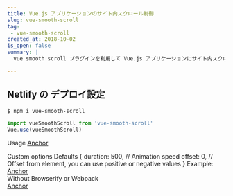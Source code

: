 ```yaml
---
title: Vue.js アプリケーションのサイト内スクロール制御
slug: vue-smooth-scroll
tag: 
 - vue-smooth-scroll
created_at: 2018-10-02
is_open: false
summary: | 
  vue smooth scroll プラグインを利用して Vue.js アプリケーションにサイト内スクロールの制御をいれる方法を紹介します。

---
```


## Netlify の デプロイ設定

```bash
$ npm i vue-smooth-scroll
```

```js
import vueSmoothScroll from 'vue-smooth-scroll'
Vue.use(vueSmoothScroll)
```


Usage
<a href="#div-id" v-smooth-scroll>Anchor</a> 
<div id="div-id"></div> 
Custom options
Defaults
  {
    duration: 500, // Animation speed
    offset: 0, // Offset from element, you can use positive or negative values
  }
Example:
<a href="#div-id" v-smooth-scroll="{ duration: 1000, offset: -50 }">Anchor</a> 
<div id="div-id"></div> 
Without Browserify or Webpack
<body>
  <div id="app">
    <a href="#app" v-smooth-scroll>Anchor</a>
  </div>
  <script src="https://unpkg.com/vue/dist/vue.js"></script>
  <script src="https://unpkg.com/vue-smooth-scroll@1.0.11"></script>
  <script>
  Vue.use(VueSmoothScroll)
  var app = new Vue({
    el: '#app',
    data: {
      message: 'Hello Vue!'
    }
  })
</script>
</body>
